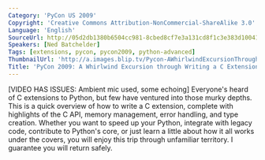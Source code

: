 ```yaml
---
Category: 'PyCon US 2009'
Copyright: 'Creative Commons Attribution-NonCommercial-ShareAlike 3.0'
Language: 'English'
SourceUrl: http://05d2db1380b6504cc981-8cbed8cf7e3a131cd8f1c3e383d10041.r93.cf2.rackcdn.com/pycon-us-2009/230_pycon-2009-a-whirlwind-excursion-through-writing-a-c-extension-68.mp4
Speakers: [Ned Batchelder]
Tags: [extensions, pycon, pycon2009, python-advanced]
ThumbnailUrl: 'http://a.images.blip.tv/Pycon-AWhirlwindExcursionThroughWritingACExtension305-36.jpg'
Title: 'PyCon 2009: A Whirlwind Excursion through Writing a C Extension (#68)'
---
```

  
[VIDEO HAS ISSUES: Ambient mic used, some echoing] Everyone's heard of C
extensions to Python, but few have ventured into those murky depths. This is a
quick overview of how to write a C extension, complete with highlights of the
C API, memory management, error handling, and type creation. Whether you want
to speed up your Python, integrate with legacy code, contribute to Python's
core, or just learn a little about how it all works under the covers, you will
enjoy this trip through unfamiliar territory. I guarantee you will return
safely.
